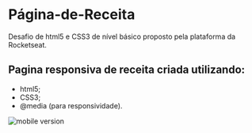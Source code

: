 
# Página-de-Receita
Desafio de html5 e CSS3 de nível básico proposto pela plataforma da Rocketseat.

## Pagina responsiva de receita criada utilizando: 
* html5;
* CSS3;
* @media (para responsividade).

![mobile version](https://github.com/Mayara-Souza/P-gina-de-Receita/blob/main/screen/tablet.png)




